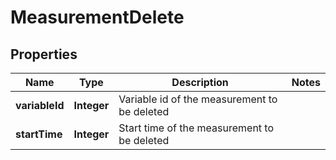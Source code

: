 
# MeasurementDelete

## Properties
Name | Type | Description | Notes
------------ | ------------- | ------------- | -------------
**variableId** | **Integer** | Variable id of the measurement to be deleted | 
**startTime** | **Integer** | Start time of the measurement to be deleted | 



